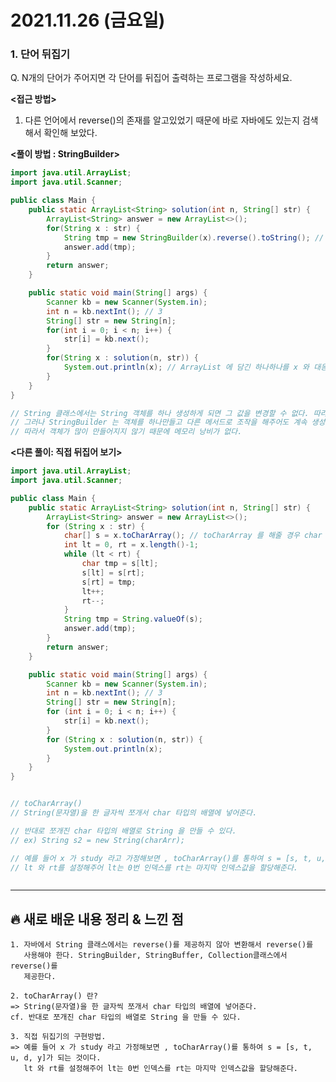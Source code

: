 # 2021.11.26 (금요일)
### **1. 단어 뒤집기**

Q. N개의 단어가 주어지면 각 단어를 뒤집어 출력하는 프로그램을 작성하세요.

**<접근 방법>**
 1. 다른 언어에서 reverse()의 존재를 알고있었기 때문에 바로 자바에도 있는지 검색해서 확인해 보았다.


**<풀이 방법 : StringBuilder>**

```java
import java.util.ArrayList;
import java.util.Scanner;

public class Main {
    public static ArrayList<String> solution(int n, String[] str) {
        ArrayList<String> answer = new ArrayList<>();
        for(String x : str) {
            String tmp = new StringBuilder(x).reverse().toString(); // x 를 stringBuilder 객체로 만들어 reverse()를 사용
            answer.add(tmp);
        }
        return answer;
    }

    public static void main(String[] args) {
        Scanner kb = new Scanner(System.in);
        int n = kb.nextInt(); // 3
        String[] str = new String[n];
        for(int i = 0; i < n; i++) {
            str[i] = kb.next();
        }
        for(String x : solution(n, str)) {
            System.out.println(x); // ArrayList 에 담긴 하나하나를 x 와 대응하여 출력하는 것이다.
        }
    }
}

// String 클래스에서는 String 객체를 하나 생성하게 되면 그 값을 변경할 수 없다. 따라서 새로 만들어진 것을 대입하여 사용해야한다.
// 그러나 StringBuilder 는 객체를 하나만들고 다른 메서드로 조작을 해주어도 계속 생성하여 사용하지 않고 , 생성된 객체 하나만으로 사용한다.
// 따라서 객체가 많이 만들어지지 않기 때문에 메모리 낭비가 없다.


```


**<다른 풀이: 직접 뒤집어 보기>**
```java
import java.util.ArrayList;
import java.util.Scanner;

public class Main {
    public static ArrayList<String> solution(int n, String[] str) {
        ArrayList<String> answer = new ArrayList<>();
        for (String x : str) {
            char[] s = x.toCharArray(); // toCharArray 를 해줄 경우 char 배열이 생기게 된다.
            int lt = 0, rt = x.length()-1;
            while (lt < rt) {
                char tmp = s[lt];
                s[lt] = s[rt];
                s[rt] = tmp;
                lt++;
                rt--;
            }
            String tmp = String.valueOf(s);
            answer.add(tmp);
        }
        return answer;
    }

    public static void main(String[] args) {
        Scanner kb = new Scanner(System.in);
        int n = kb.nextInt(); // 3
        String[] str = new String[n];
        for (int i = 0; i < n; i++) {
            str[i] = kb.next();
        }
        for (String x : solution(n, str)) {
            System.out.println(x);
        }
    }
}


// toCharArray()
// String(문자열)을 한 글자씩 쪼개서 char 타입의 배열에 넣어준다.

// 반대로 쪼개진 char 타입의 배열로 String 을 만들 수 있다.
// ex) String s2 = new String(charArr);

// 예를 들어 x 가 study 라고 가정해보면 , toCharArray()를 통하여 s = [s, t, u, d, y]가 되는 것이다.
// lt 와 rt를 설정해주어 lt는 0번 인덱스를 rt는 마지막 인덱스값을 할당해준다.



```

---
##  **🔥 새로 배운 내용 정리 & 느낀 점**

    1. 자바에서 String 클래스에서는 reverse()를 제공하지 않아 변환해서 reverse()를
       사용해야 한다. StringBuilder, StringBuffer, Collection클래스에서 reverse()를
       제공한다.
    
    2. toCharArray() 란?
    => String(문자열)을 한 글자씩 쪼개서 char 타입의 배열에 넣어준다.
    cf. 반대로 쪼개진 char 타입의 배열로 String 을 만들 수 있다.
    
    3. 직접 뒤집기의 구현방법.
    => 예를 들어 x 가 study 라고 가정해보면 , toCharArray()를 통하여 s = [s, t, u, d, y]가 되는 것이다.
       lt 와 rt를 설정해주어 lt는 0번 인덱스를 rt는 마지막 인덱스값을 할당해준다.

